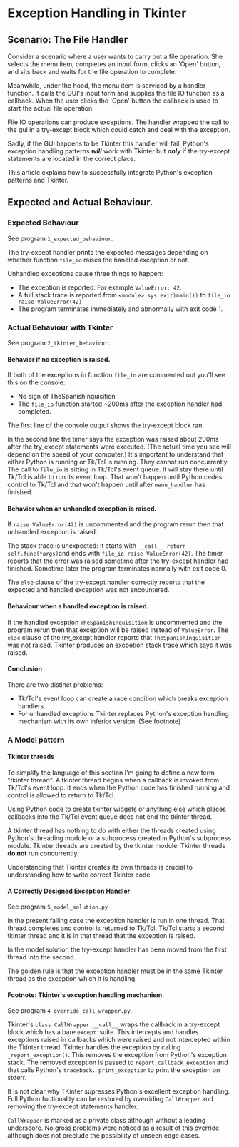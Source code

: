 # Exception Handling in Tkinter


## Scenario: The File Handler

Consider a scenario where a user wants to carry out a file operation. 
She selects the menu item, completes an input form, clicks an 'Open' button, 
and sits back and waits for the file operation to complete.

Meanwhile, under the hood, the menu item is serviced by a handler function. 
It calls the GUI's input form and supplies the file IO function as a callback. 
When the user clicks the 'Open' button the callback is used to start the actual file operation.

File IO operations can produce exceptions. The handler wrapped the call to the gui in 
a try-except block which could catch and deal with the exception.

Sadly, if the GUI happens to be Tkinter this handler will fail. Python's exception handling patterns 
***will*** work with Tkinter but ***only*** if the try-except statements are located in the correct 
place.

This article explains how to successfully integrate Python's exception patterns and Tkinter.

## Expected and Actual Behaviour.

### Expected Behaviour

See program `1_expected_behaviour`. 

The try-except handler prints the expected messages depending on whether 
function `file_io` raises the handled exception or not.

Unhandled exceptions cause three things to happen:

- The exception is reported: For example `ValueError: 42`.
- A full stack trace is reported from `<module> sys.exit)main())` to `file_io raise ValueError(42)`
- The program terminates immediately and abnormally with exit code 1.

### Actual Behaviour with Tkinter

See program `2_tkinter_behaviour`.

#### Behavior if no exception is raised.

If both of the exceptions in function `file_io` are commented out you'll see this on the console:
- No sign of TheSpanishInquisition
- The `file_io` function started ~200ms after the exception handler had completed. 

The first line of the console output shows the try-except block ran.

In the second line the timer says 
the exception was raised about 200ms after the try_except statements were executed.
(The actual time you see will depend on the speed of your computer.)
It's important to understand that either Python is running or 
Tk/Tcl is running. They cannot run concurrently. 
The call to `file_io` is sitting in Tk/Tcl's event queue. It will stay there until Tk/Tcl is able to run its event loop. That won't happen until Python cedes control to Tk/Tcl and that won't happen until after `menu_handler` has finished.


#### Behavior when an unhandled exception is raised.

If `raise ValueError(42)` is uncommented and the program rerun then that unhandled exception is raised. 

The stack trace is unexpected: It starts with `__call__ return self.func(*args)`and 
ends with `file_io raise ValueError(42)`. The timer reports that the error was raised sometime after the try-except handler had finished. Sometime later the program terminates normally with exit code 0. 

The `else` clause of the try-except handler correctly reports that the expected and handled exception was not encountered.

#### Behaviour when a handled exception is raised.

If the handled exception `TheSpanishInquisition` is uncommented and the program rerun then that exception will be raised instead of `ValueError`. 
The `else` clause of the try_except handler reports that `TheSpanishInquisition` was not raised. 
Tkinter produces an excpetion stack trace which says it was raised.

#### Conclusion

There are two distinct problems:

- Tk/Tcl's event loop can create a race condition which breaks exception handlers.
- For unhandled exceptions Tkinter replaces Python's exception handling 
mechanism with its own inferior version. (See footnote)

### A Model pattern

#### Tkinter threads

To simplify the language of this section I'm going to define a new term "tkinter thread". 
A tkinter thread begins when a callback is invoked from Tk/Tcl's event loop. 
It ends when the Python code has finished running and control is allowed to return to Tk/Tcl.

Using Python code to create tkinter widgets or anything else which places callbacks into the Tk/Tcl 
event queue does not end the tkinter thread.

A tkinter thread has nothing to do with either the threads created using Python's 
threading module or a subprocess created in Python's subprocess module. 
Tkinter threads are created by the tkinter module. Tkinter threads **do not** run concurrently. 

Understanding that Tkinter creates its own threads is crucial to understanding how to write 
correct Tkinter code.

#### A Correctly Designed Exception Handler

See program `5_model_solution.py`

In the present failing case the exception handler is run in one thread. 
That thread completes and control is returned to Tk/Tcl. 
Tk/Tcl starts a second tkinter thread and it is in that thread that the exception is raised. 

In the model solution the try-except handler has been moved from the first thread into the second.

The golden rule is that the exception handler must be in the same Tkinter thread as the exception which it is handling.

#### Footnote: Tkinter's exception handling mechanism.

See program `4_override_call_wrapper.py`.

Tkinter's `class CallWrapper.__call__`  wraps the callback in a try-except block which has a bare `except:`suite. This intercepts and handles exceptions raised in callbacks which were raised and not intercepted within the Tkinter thread.
Tkinter handles the exception by calling `_report_exception()`. This removes the exception from Python's exception stack. 
The removed exception is passed to `report_callback_exception` and that calls 
Python's `traceback. print_exception` to print the exception on stderr. 

It is not clear why TKinter supresses Python's excellent exception handling. Full Python fuctionality can be restored by overriding `CallWrapper` and removing the try-except statements handler. 

`CallWrapper` is marked as a private class although without a leading underscore. No gross problems were noticed as a result of this override although does not preclude the possibility of unseen edge cases. 
